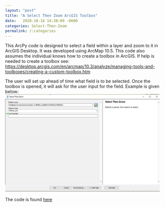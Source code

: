 ```yaml
---
layout: "post"
title: "A Select Then Zoom ArcGIS Toolbox"
date:   2020-10-16 14:38:09 -0600
categories: Select-Then-Zoom
permalink: /:categories
---
```


This ArcPy code is designed to select a field within a layer and zoom to it in ArcGIS Desktop. It was developed using ArcMap 10.5. This code also assumes the individual knows how to create a toolbox in ArcGIS. If help is needed to create a toolbox see:
 <https://desktop.arcgis.com/en/arcmap/10.3/analyze/managing-tools-and-toolboxes/creating-a-custom-toolbox.htm>

The user will set up ahead of time what field is to be selected. Once the toolbox is opened, it will ask for the user input for the field. Example is given below:<br>
<img src="https://github.com/tkravits/Select-Then-Zoom/raw/master/Select-Then-Zoom.jpg">


The code is found <a href="https://github.com/tkravits/Select-Then-Zoom">here</a>
